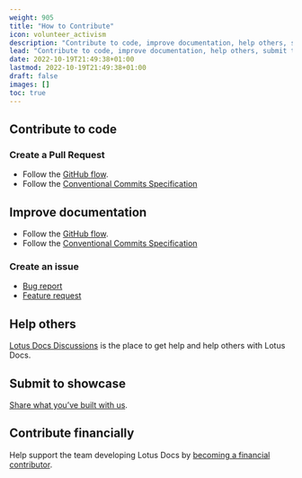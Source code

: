 ```yaml
---
weight: 905
title: "How to Contribute"
icon: volunteer_activism
description: "Contribute to code, improve documentation, help others, submit to showcase, and contribute financially."
lead: "Contribute to code, improve documentation, help others, submit to showcase, and contribute financially."
date: 2022-10-19T21:49:38+01:00
lastmod: 2022-10-19T21:49:38+01:00
draft: false
images: []
toc: true
---
```


## Contribute to code

### Create a Pull Request

- Follow the [GitHub flow](https://guides.github.com/introduction/flow/).
- Follow the [Conventional Commits Specification](https://www.conventionalcommits.org/en/v1.0.0/)

## Improve documentation


- Follow the [GitHub flow](https://guides.github.com/introduction/flow/).
- Follow the [Conventional Commits Specification](https://www.conventionalcommits.org/en/v1.0.0/)

### Create an issue

- [Bug report](https://github.com/colinwilson/lotusdocs.dev/issues/new?template=bug-report---.md)
- [Feature request](https://github.com/colinwilson/lotusdocs.dev/issues/new?template=feature-request---.md)

## Help others

[Lotus Docs Discussions](https://github.com/colinwilson/lotusdocs/discussions) is the place to get help and help others with Lotus Docs.

## Submit to showcase

[Share what you’ve built with us](https://github.com/colinwilson/lotusdocs/discussions?discussions_q=category%3A%22Show+and+tell%22).

## Contribute financially

Help support the team developing Lotus Docs by [becoming a financial contributor](/docs/contributing/financial-contributions/).
